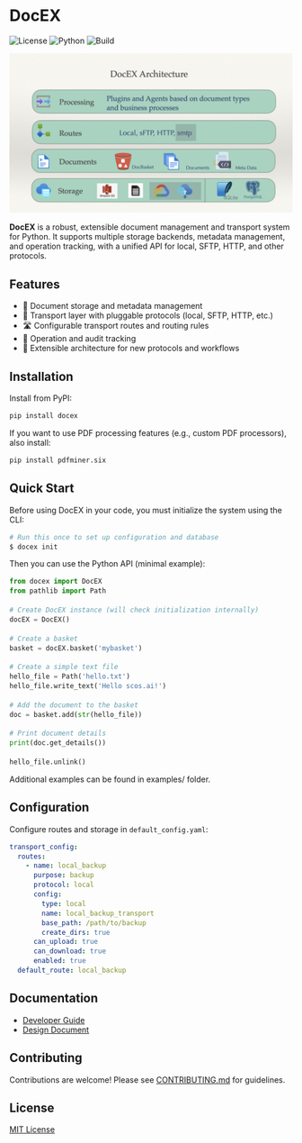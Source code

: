 # DocEX

<!-- Badges -->
![License](https://img.shields.io/github/license/tommyGPT2S/DocFlow)
![Python](https://img.shields.io/pypi/pyversions/docex)
![Build](https://github.com/tommyGPT2S/DocFlow/actions/workflows/ci.yml/badge.svg)
<!-- Add PyPI badge here when ready -->

![DocEX Architecture](docs/DocEX_Architecture.jpeg)

**DocEX** is a robust, extensible document management and transport system for Python. It supports multiple storage backends, metadata management, and operation tracking, with a unified API for local, SFTP, HTTP, and other protocols.

## Features

- 📁 Document storage and metadata management
- 🔄 Transport layer with pluggable protocols (local, SFTP, HTTP, etc.)
- 🛣️ Configurable transport routes and routing rules
- 📝 Operation and audit tracking
- 🧩 Extensible architecture for new protocols and workflows

## Installation

Install from PyPI:

```sh
pip install docex
```

If you want to use PDF processing features (e.g., custom PDF processors), also install:

```sh
pip install pdfminer.six
```

## Quick Start

Before using DocEX in your code, you must initialize the system using the CLI:

```sh
# Run this once to set up configuration and database
$ docex init
```

Then you can use the Python API (minimal example):

```python
from docex import DocEX
from pathlib import Path

# Create DocEX instance (will check initialization internally)
docEX = DocEX()

# Create a basket
basket = docEX.basket('mybasket')

# Create a simple text file
hello_file = Path('hello.txt')
hello_file.write_text('Hello scos.ai!')

# Add the document to the basket
doc = basket.add(str(hello_file))

# Print document details
print(doc.get_details())

hello_file.unlink()
```
Additional examples can be found in examples/ folder.

## Configuration

Configure routes and storage in `default_config.yaml`:

```yaml
transport_config:
  routes:
    - name: local_backup
      purpose: backup
      protocol: local
      config:
        type: local
        name: local_backup_transport
        base_path: /path/to/backup
        create_dirs: true
      can_upload: true
      can_download: true
      enabled: true
  default_route: local_backup
```

## Documentation

- [Developer Guide](docs/Developer_Guide.md)
- [Design Document](docs/DocEX_Design.md)

## Contributing

Contributions are welcome! Please see [CONTRIBUTING.md](CONTRIBUTING.md) for guidelines.

## License

[MIT License](LICENSE)
